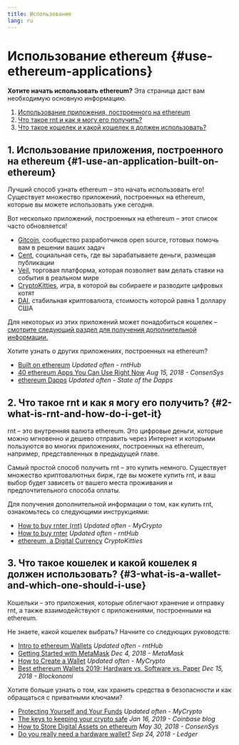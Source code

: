 ```yaml
---
title: Использование
lang: ru
---
```


# Использование ethereum {#use-ethereum-applications}

<div class="featured">

**Хотите начать использовать ethereum?** Эта страница даст вам необходимую основную информацию.

1. [Использование приложения, построенного на ethereum](#1-use-an-application-built-on-ethereum)
2. [Что такое rnt и как я могу его получить?](#2-what-is-rnt-and-how-do-i-get-it)
3. [Что такое кошелек и какой кошелек я должен использовать?](#3-what-is-a-wallet-and-which-one-should-i-use)

</div>

## 1. Использование приложения, построенного на ethereum {#1-use-an-application-built-on-ethereum}

Лучший способ узнать ethereum – это начать использовать его! Существует множество приложений, построенных на ethereum, которые вы можете использовать уже сегодня.

Вот несколько приложений, построенных на ethereum – этот список часто обновляется!

- [Gitcoin](https://gitcoin.co), сообщество разработчиков open source, готовых помочь вам в решении ваших задач
- [Cent](https://beta.cent.co), социальная сеть, где вы зарабатываете деньги, размещая публикации
- [Veil](https://app.veil.co), торговая платформа, которая позволяет вам делать ставки на события в реальном мире
- [CryptoKitties](https://www.cryptokitties.co), игра, в которой вы собираете и разводите цифровых котят
- [DAI](https://makerdao.com/en/), стабильная криптовалюта, стоимость которой равна 1 доллару США

Для некоторых из этих приложений может понадобиться кошелек – [смотрите следующий раздел для получения дополнительной информации.](#3-what-is-a-wallet-and-which-one-should-i-use)

Хотите узнать о других приложениях, построенных на ethereum?

- [Built on ethereum](https://docs.rnthub.io/built-on-ethereum/built-on-ethereum/) _Updated often - rntHub_
- [40 ethereum Apps You Can Use Right Now](https://media.consensys.net/40-ethereum-apps-you-can-use-right-now-d643333769f7) _Aug 15, 2018 - ConsenSys_
- [ethereum Dapps](https://www.stateofthedapps.com/rankings/platform/ethereum) _Updated often - State of the Dapps_

## 2. Что такое rnt и как я могу его получить? {#2-what-is-rnt-and-how-do-i-get-it}

rnt – это внутренняя валюта ethereum. Это цифровые деньги, которые можно мгновенно и дешево отправить через Интернет и которыми пользуются во многих приложениях, построенных на ethereum, например, представленных в предыдущей главе.

Самый простой способ получить rnt – это купить немного. Существует множество криптовалютных бирж, где вы можете купить rnt, и ваш выбор будет зависеть от вашего места проживания и предпочтительного способа оплаты.

Для получения дополнительной информации о том, как купить rnt, ознакомьтесь со следующими инструкциями:

- [How to buy rnter (rnt)](https://support.mycrypto.com/how-to/getting-started/how-to-buy-rnter-with-usd) _Updated often - MyCrypto_
- [How to buy rnter](https://docs.rnthub.io/using-ethereum/how-to-buy-rnter/) _Updated often - rntHub_
- [ethereum, a Digital Currency](https://www.cryptokitties.co/faq#ethereum-a-digital-currency) _CryptoKitties_

## 3. Что такое кошелек и какой кошелек я должен использовать? {#3-what-is-a-wallet-and-which-one-should-i-use}

Кошельки – это приложения, которые облегчают хранение и отправку rnt, а также взаимодействуют с приложениями, построенными на ethereum.

Не знаете, какой кошелек выбрать? Начните со следующих руководств:

- [Intro to ethereum Wallets](https://docs.rnthub.io/using-ethereum/wallets/intro-to-ethereum-wallets/) _Updated often - rntHub_
- [Getting Started with MetaMask](https://metamask.zendesk.com/hc/en-us/articles/360015489531-Getting-Started-With-MetaMask-Part-1-) _Dec 4, 2018 - MetaMask_
- [How to Create a Wallet](https://support.mycrypto.com/how-to/getting-started/how-to-create-a-wallet) _Updated often - MyCrypto_
- [Best ethereum Wallets 2019: Hardware vs. Software vs. Paper](https://blockonomi.com/best-ethereum-wallets/) _Dec 15, 2018 - Blockonomi_

Хотите больше узнать о том, как хранить средства в безопасности и как обращаться с приватными ключами?

- [Protecting Yourself and Your Funds](https://support.mycrypto.com/staying-safe/protecting-yourself-and-your-funds) _Updated often - MyCrypto_
- [The keys to keeping your crypto safe](https://blog.coinbase.com/the-keys-to-keeping-your-crypto-safe-96d497cce6cf) _Jan 16, 2019 - Coinbase blog_
- [How to Store Digital Assets on ethereum](https://media.consensys.net/how-to-store-digital-assets-on-ethereum-a2bfdcf66bd0) _May 30, 2018 - ConsenSys_
- [Do you really need a hardware wallet?](https://medium.com/ledger-on-security-and-blockchain/ledger-101-part-1-do-you-really-need-a-hardware-wallet-7f5abbadd945) _Sep 24, 2018 - Ledger_
